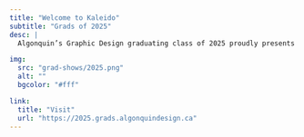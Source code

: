 ```yaml
---
title: "Welcome to Kaleido"
subtitle: "Grads of 2025"
desc: |
  Algonquin’s Graphic Design graduating class of 2025 proudly presents Kaleido—a celebration of transformation, perspective, and endless creativity. Like a kaleidoscope, our designs shift, evolve, and reflect the ever-changing world.

img:
  src: "grad-shows/2025.png"
  alt: ""
  bgcolor: "#fff"

link:
  title: "Visit"
  url: "https://2025.grads.algonquindesign.ca"
---
```

